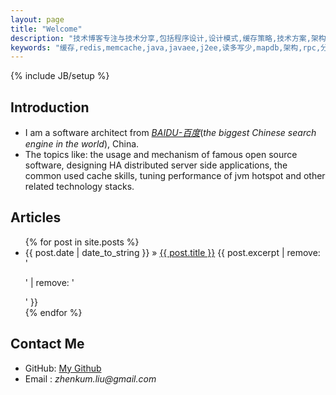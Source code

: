 ```yaml
---
layout: page
title: "Welcome"
description: "技术博客专注与技术分享,包括程序设计,设计模式,缓存策略,技术方案,架构设计,高并发,高可用,高扩展等技术点"
keywords: "缓存,redis,memcache,java,javaee,j2ee,读多写少,mapdb,架构,rpc,分布式,集群"
---
```

{% include JB/setup %}

## Introduction
- I am a software architect from [_BAIDU-百度_](http://www.baidu.com)(_the biggest Chinese search engine in the world_), China.
- The topics like: the usage and mechanism of famous open source software, designing HA distributed server
  side applications, the common used cache skills, tuning performance of jvm hotspot and other related technology stacks.

## Articles
<ul class="posts">
  {% for post in site.posts %}
    <li><span>{{ post.date | date_to_string }}</span> &raquo; <a href="{{ BASE_PATH }}{{ post.url }}">{{ post.title }}</a>
    {{ post.excerpt | remove: '<p>' | remove: '</p>' }}</li>
  {% endfor %}
</ul>

## Contact Me
- GitHub: [My Github](https://github.com/liuzhenkun)
- Email : _zhenkum.liu@gmail.com_






